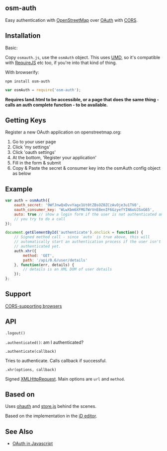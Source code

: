 ## osm-auth

Easy authentication with [OpenStreetMap](http://www.openstreetmap.org/)
over [OAuth](http://oauth.net/) with
[CORS](http://en.wikipedia.org/wiki/Cross-origin_resource_sharing).

## Installation

Basic:

Copy `osmauth.js`, use the `osmAuth` object. This uses
[UMD](https://github.com/umdjs/umd), so it's compatible
with [RequireJS](http://requirejs.org/) etc too, if you're into that kind
of thing.

With browserify:

    npm install osm-auth

```js
var osmAuth = require('osm-auth');
```

**Requires land.html to be accessible, or a page that does the same thing -
calls an auth complete function - to be available.**

## Getting Keys

Register a new OAuth application on openstreetmap.org:

1. Go to your user page
2. Click 'my settings'
3. Click 'oauth settings'
4. At the bottom, 'Register your application'
5. Fill in the form & submit
6. Copy & Paste the secret & consumer key into the osmAuth config object as below

## Example

```js
var auth = osmAuth({
    oauth_secret: '9WfJnwQxDvvYagx1Ut0tZBsOZ0ZCzAvOje3u1TV0',
    oauth_consumer_key: 'WLwXbm6XFMG7WrVnE8enIF6GzyefYIN6oUJSxG65',
    auto: true // show a login form if the user is not authenticated and
    // you try to do a call
});

document.getElementById('authenticate').onclick = function() {
    // Signed method call - since `auto` is true above, this will
    // automatically start an authentication process if the user isn't
    // authenticated yet.
    auth.xhr({
        method: 'GET',
        path: '/api/0.6/user/details'
    }, function(err, details) {
        // details is an XML DOM of user details
    });
};
```

## Support

[CORS-supporting browsers](http://caniuse.com/#feat=cors)

## API

`.logout()`

`.authenticated()`: am I authenticated?

`.authenticate(callback)`

Tries to authenticate. Calls callback if successful.

`.xhr(options, callback)`

Signed [XMLHttpRequest](http://en.wikipedia.org/wiki/XMLHttpRequest).
Main options are `url` and `method`.

## Based on

Uses [ohauth](https://github.com/tmcw/ohauth) and
[store.js](https://github.com/marcuswestin/store.js) behind the scenes.

Based on the implementation in the [iD editor](http://ideditor.com/).

## See Also

* [OAuth in Javascript](http://mapbox.com/osmdev/2013/01/15/oauth-in-javascript/)
